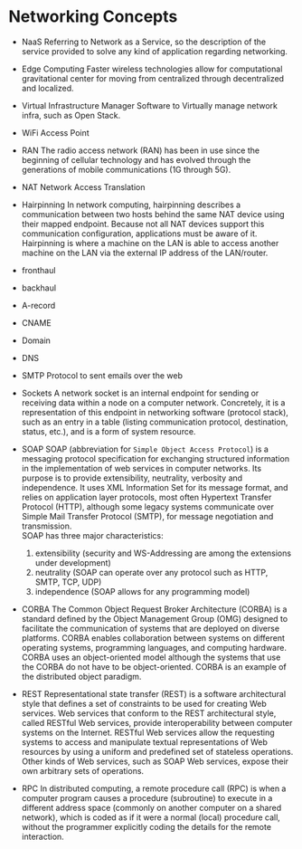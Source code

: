 # Networking Concepts


* NaaS
Referring to Network as a Service, so the description of the service provided to solve any kind of application regarding networking.

* Edge Computing
Faster wireless technologies allow for computational gravitational center for moving from centralized through decentralized and localized.

* Virtual Infrastructure Manager
Software to Virtually manage network infra, such as Open Stack.

* WiFi Access Point

* RAN
The radio access network (RAN) has been in use since the beginning of cellular technology and has evolved through the generations of mobile communications (1G through 5G).

* NAT
Network Access Translation

* Hairpinning
In network computing, hairpinning describes a communication between two hosts behind the same NAT device using their mapped endpoint. Because not all NAT devices support this communication configuration, applications must be aware of it. Hairpinning is where a machine on the LAN is able to access another machine on the LAN via the external IP address of the LAN/router.

* fronthaul
* backhaul
* A-record
* CNAME
* Domain
* DNS

* SMTP
Protocol to sent emails over the web

* Sockets
A network socket is an internal endpoint for sending or receiving data within a node on a computer network. Concretely, it is a representation of this endpoint in networking software (protocol stack), such as an entry in a table (listing communication protocol, destination, status, etc.), and is a form of system resource. 

* SOAP
SOAP (abbreviation for `Simple Object Access Protocol`) is a messaging protocol specification for exchanging structured information in the implementation of web services in computer networks. Its purpose is to provide extensibility, neutrality, verbosity and independence. It uses XML Information Set for its message format, and relies on application layer protocols, most often Hypertext Transfer Protocol (HTTP), although some legacy systems communicate over Simple Mail Transfer Protocol (SMTP), for message negotiation and transmission.   
SOAP has three major characteristics:
    1. extensibility (security and WS-Addressing are among the extensions under development)  
    2. neutrality (SOAP can operate over any protocol such as HTTP, SMTP, TCP, UDP)
    3. independence (SOAP allows for any programming model)

* CORBA
The Common Object Request Broker Architecture (CORBA) is a standard defined by the Object Management Group (OMG) designed to facilitate the communication of systems that are deployed on diverse platforms. CORBA enables collaboration between systems on different operating systems, programming languages, and computing hardware. CORBA uses an object-oriented model although the systems that use the CORBA do not have to be object-oriented. CORBA is an example of the distributed object paradigm.


* REST
Representational state transfer (REST) is a software architectural style that defines a set of constraints to be used for creating Web services. Web services that conform to the REST architectural style, called RESTful Web services, provide interoperability between computer systems on the Internet. RESTful Web services allow the requesting systems to access and manipulate textual representations of Web resources by using a uniform and predefined set of stateless operations. Other kinds of Web services, such as SOAP Web services, expose their own arbitrary sets of operations.

* RPC
In distributed computing, a remote procedure call (RPC) is when a computer program causes a procedure (subroutine) to execute in a different address space (commonly on another computer on a shared network), which is coded as if it were a normal (local) procedure call, without the programmer explicitly coding the details for the remote interaction.
